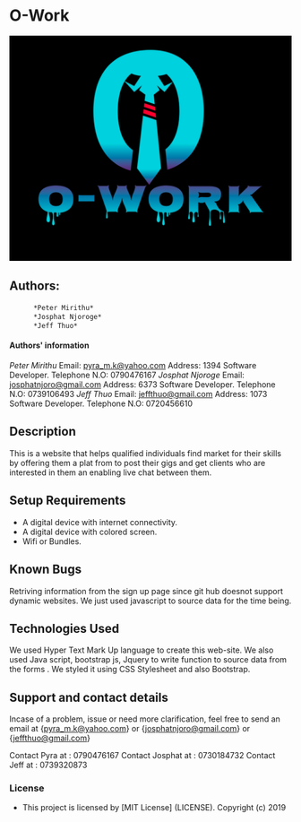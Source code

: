 # O-Work
  ![picture](./images/logo.png)

## Authors: 
          *Peter Mirithu*
          *Josphat Njoroge*
          *Jeff Thuo*

#### Authors' information
*Peter Mirithu*
    Email: pyra_m.k@yahoo.com
    Address: 1394
    Software Developer.
    Telephone N.O: 0790476167
*Josphat Njoroge*
    Email: josphatnjoro@gmail.com
    Address: 6373
    Software Developer.
    Telephone N.O: 0739106493
*Jeff Thuo*
    Email: jeffthuo@gmail.com
    Address: 1073
    Software Developer.
    Telephone N.O: 0720456610

## Description
 This is a website that helps qualified individuals find market for their skills by offering them a plat from to post their gigs and get clients who are interested in them an enabling live chat between them.

## Setup Requirements
* A digital device with internet connectivity.
* A digital device with colored screen.
* Wifi or Bundles.

## Known Bugs
  Retriving information from the sign up page since git hub doesnot support dynamic websites.
  We just used javascript to source data for the time being.
## Technologies Used
 We used Hyper Text Mark Up language to create this web-site. We also used Java script, bootstrap js, Jquery to write function to source data from the forms . We styled it using CSS Stylesheet and also Bootstrap.

## Support and contact details
 Incase of a problem, issue or need more clarification, feel free to send an email at {pyra_m.k@yahoo.com} or {josphatnjoro@gmail.com} or {jeffthuo@gmail.com}
 
 Contact Pyra at : 0790476167
 Contact Josphat at : 0730184732
 Contact Jeff at : 0739320873

### License
* This project is licensed by [MIT License] (LICENSE).
  Copyright (c) 2019 